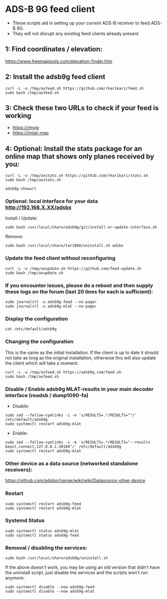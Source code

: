 # ADS-B 9G feed client

- These scripts aid in setting up your current ADS-B receiver to feed ADS-B 9G.
- They will not disrupt any existing feed clients already present

## 1: Find coordinates / elevation:

<https://www.freemaptools.com/elevation-finder.htm>

## 2: Install the adsb9g feed client

```
curl -L -o /tmp/axfeed.sh https://github.com/rkarikari/feed.sh
sudo bash /tmp/axfeed.sh
```

## 3: Check these two URLs to check if your feed is working

- <https:///myip>
- <https:///mlat-map>

## 4: Optional: Install the stats package for an online map that shows only planes received by you:

```
curl -L -o /tmp/axstats.sh https://github.com/rkarikari/stats.sh
sudo bash /tmp/axstats.sh

adsb9g-showurl
```

### Optional: local interface for your data http://192.168.X.XX/adsbx

Install / Update:
```
sudo bash /usr/local/share/adsb9g/git/install-or-update-interface.sh
```
Remove:
```
sudo bash /usr/local/share/tar1090/uninstall.sh adsbx
```

### Update the feed client without reconfiguring

```
curl -L -o /tmp/axupdate.sh https://github.com/feed-update.sh
sudo bash /tmp/axupdate.sh
```


### If you encounter issues, please do a reboot and then supply these logs on the forum (last 20 lines for each is sufficient):

```
sudo journalctl -u adsb9g-feed --no-pager
sudo journalctl -u adsb9g-mlat --no-pager
```


### Display the configuration

```
cat /etc/default/adsb9g
```

### Changing the configuration

This is the same as the initial installation.
If the client is up to date it should not take as long as the original installation,
otherwise this will also update the client which will take a moment.

```
curl -L -o /tmp/axfeed.sh https://adsb9g.com/feed.sh
sudo bash /tmp/axfeed.sh
```

### Disable / Enable adsb9g MLAT-results in your main decoder interface (readsb / dump1090-fa)

- Disable:

```
sudo sed --follow-symlinks -i -e 's/RESULTS=.*/RESULTS=""/' /etc/default/adsb9g
sudo systemctl restart adsb9g-mlat
```
- Enable:

```
sudo sed --follow-symlinks -i -e 's/RESULTS=.*/RESULTS="--results beast,connect,127.0.0.1:30104"/' /etc/default/adsb9g
sudo systemctl restart adsb9g-mlat
```

### Other device as a data source (networked standalone receivers):

https://github.com/adsbxchange/wiki/wiki/Datasource-other-device

### Restart

```
sudo systemctl restart adsb9g-feed
sudo systemctl restart adsb9g-mlat
```


### Systemd Status

```
sudo systemctl status adsb9g-mlat
sudo systemctl status adsb9g-feed
```


### Removal / disabling the services:

```
sudo bash /usr/local/share/adsb9g/uninstall.sh
```

If the above doesn't work, you may be using an old version that didn't have the uninstall script, just disable the services and the scripts won't run anymore:

```
sudo systemctl disable --now adsb9g-feed
sudo systemctl disable --now adsb9g-mlat
```
